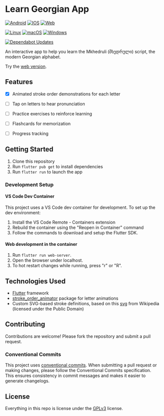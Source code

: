 # Learn Georgian App

[![Android](https://github.com/lukki15/learn_georgian_app/actions/workflows/android.yml/badge.svg)](https://github.com/lukki15/learn_georgian_app/actions/workflows/android.yml)
[![IOS](https://github.com/lukki15/learn_georgian_app/actions/workflows/ios.yml/badge.svg)](https://github.com/lukki15/learn_georgian_app/actions/workflows/ios.yml)
[![Web](https://github.com/lukki15/learn_georgian_app/actions/workflows/web.yml/badge.svg)](https://github.com/lukki15/learn_georgian_app/actions/workflows/web.yml)

[![Linux](https://github.com/lukki15/learn_georgian_app/actions/workflows/linux.yml/badge.svg)](https://github.com/lukki15/learn_georgian_app/actions/workflows/linux.yml)
[![macOS](https://github.com/lukki15/learn_georgian_app/actions/workflows/macos.yml/badge.svg)](https://github.com/lukki15/learn_georgian_app/actions/workflows/macos.yml)
[![Windows](https://github.com/lukki15/learn_georgian_app/actions/workflows/windows.yml/badge.svg)](https://github.com/lukki15/learn_georgian_app/actions/workflows/windows.yml)

[![Dependabot Updates](https://github.com/lukki15/learn_georgian_app/actions/workflows/dependabot/dependabot-updates/badge.svg)](https://github.com/lukki15/learn_georgian_app/actions/workflows/dependabot/dependabot-updates)

An interactive app to help you learn the Mkhedruli (მხედრული) script, the modern Georgian alphabet.

Try the [web version](https://lukki15.github.io/learn_georgian_app/).

## Features

- [x] Animated stroke order demonstrations for each letter
- [ ] Tap on letters to hear pronunciation
- [ ] Practice exercises to reinforce learning
- [ ] Flashcards for memorization
- [ ] Progress tracking


## Getting Started

1. Clone this repository
1. Run `flutter pub get` to install dependencies
1. Run `flutter run` to launch the app

### Development Setup

#### VS Code Dev Container

This project uses a VS Code dev container for development. To set up the dev environment:

1. Install the VS Code Remote - Containers extension
1. Rebuild the container using the "Reopen in Container" command
1. Follow the commands to download and setup the Flutter SDK.

#### Web development in the container

1. Run `flutter run web-server`.
1. Open the browser under localhost. 
1. To hot restart changes while running, press "r" or "R".

## Technologies Used

- [Flutter](https://flutter.dev) framework
- [stroke_order_animator](https://pub.dev/packages/stroke_order_animator) package for letter animations
- Custom SVG-based stroke definitions, based on this [svg](https://en.wikipedia.org/wiki/Georgian_scripts#/media/File:Mkhedruli.svg) from Wikipedia (licensed under the Public Domain)

## Contributing
Contributions are welcome! Please fork the repository and submit a pull request.

### Conventional Commits

This project uses [conventional commits](https://www.conventionalcommits.org). When submitting a pull request or making changes, please follow the Conventional Commits specification. This ensures consistency in commit messages and makes it easier to generate changelogs.

## License
Everything in this repo is license under the [GPLv3](./LICENSE) license.
